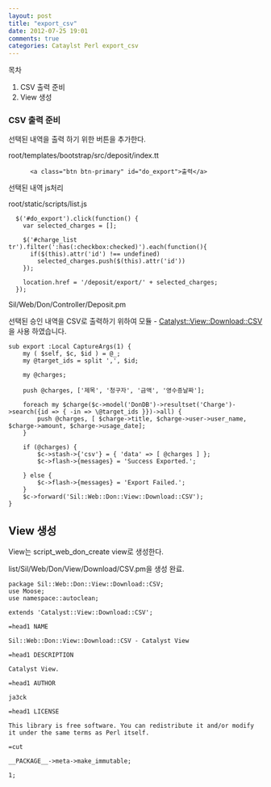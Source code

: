 ```yaml
---
layout: post
title: "export_csv"
date: 2012-07-25 19:01
comments: true
categories: Cataylst Perl export_csv
---
```


목차

1. CSV 출력 준비
2. View 생성

### CSV 출력 준비

선택된 내역을 출력 하기 위한 버튼을 추가한다.

root/templates/bootstrap/src/deposit/index.tt


```
      <a class="btn btn-primary" id="do_export">출력</a>
```

선택된 내역 js처리

root/static/scripts/list.js


```
  $('#do_export').click(function() {
    var selected_charges = [];

    $('#charge_list tr').filter(':has(:checkbox:checked)').each(function(){
      if($(this).attr('id') !== undefined)
        selected_charges.push($(this).attr('id'))
    });

    location.href = '/deposit/export/' + selected_charges;
  });
```

Sil/Web/Don/Controller/Deposit.pm

선택된 승인 내역을 CSV로 출력하기 위하여
모듈 - [Catalyst::View::Download::CSV](https://metacpan.org/module/Catalyst::View::Download::CSV)을 사용 하였습니다.

```
sub export :Local CaptureArgs(1) {
    my ( $self, $c, $id ) = @_;
    my @target_ids = split ',', $id;
    
    my @charges;
    
    push @charges, ['제목', '청구자', '금액', '영수증날짜'];
    
    foreach my $charge($c->model('DonDB')->resultset('Charge')->search({id => { -in => \@target_ids }})->all) {
        push @charges, [ $charge->title, $charge->user->user_name, $charge->amount, $charge->usage_date];
    }

    if (@charges) {
        $c->stash->{'csv'} = { 'data' => [ @charges ] };
        $c->flash->{messages} = 'Success Exported.';

    } else {
        $c->flash->{messages} = 'Export Failed.';
    }
    $c->forward('Sil::Web::Don::View::Download::CSV');
}
```

## View 생성

View는 script_web_don_create view로 생성한다.

list/Sil/Web/Don/View/Download/CSV.pm을 생성 완료.


```
package Sil::Web::Don::View::Download::CSV;
use Moose;
use namespace::autoclean;

extends 'Catalyst::View::Download::CSV';

=head1 NAME

Sil::Web::Don::View::Download::CSV - Catalyst View

=head1 DESCRIPTION

Catalyst View.

=head1 AUTHOR

ja3ck

=head1 LICENSE

This library is free software. You can redistribute it and/or modify
it under the same terms as Perl itself.

=cut

__PACKAGE__->meta->make_immutable;

1;
```
